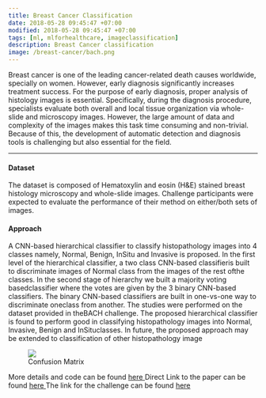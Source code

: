 ```yaml
---
title: Breast Cancer Classification 
date: 2018-05-28 09:45:47 +07:00
modified: 2018-05-28 09:45:47 +07:00
tags: [ml, mlforhealthcare, imageclassification]
description: Breast Cancer classification
image: /breast-cancer/bach.png
---
```


Breast cancer is one of the leading cancer-related death causes worldwide, specially on women. However, early diagnosis significantly increases treatment success. For the purpose of early diagnosis, proper analysis of histology images is essential. Specifically, during the diagnosis procedure, specialists evaluate both overall and local tissue organization via whole-slide and microscopy images. However, the large amount of data and complexity of the images makes this task time consuming and non-trivial. Because of this, the development of automatic detection and diagnosis tools is challenging but also essential for the field.

<hr>

#### Dataset

The dataset is composed of Hematoxylin and eosin (H&E) stained breast histology microscopy and whole-slide images. Challenge participants were expected to evaluate the performance of their method on either/both sets of images.

#### Approach
 A CNN-based hierarchical classifier to classify histopathology images  into  4  classes  namely,  Normal,  Benign,  InSitu  and  Invasive  is  proposed.
 In the first level of the hierarchical classifier, a two class CNN-based classifieris built to discriminate images of Normal class from the images of the rest ofthe classes. In the second stage of hierarchy we built a majority voting basedclassifier where the votes are given by the 3 binary CNN-based classifiers. The binary  CNN-based  classifiers  are  built  in  one-vs-one  way  to  discriminate  oneclass from another. The studies were performed on the dataset provided in theBACH challenge. The proposed hierarchical classifier is found to perform good in classifying histopathology images into Normal, Invasive, Benign and InSituclasses. In future, the proposed approach may be extended to classification of other histopathology image
<figure>
<img src="{{ site.imgsrc.bach }}">
<figcaption>Confusion Matrix </figcaption>
</figure>

More details and code can be found <a href = "https://github.com/nidran/bach">here </a>
Direct Link to the paper can be found <a href ="https://github.com/nidran/bach/blob/master/bach_paper2_NIPS%20(3).pdf "> here </a>The link for the challenge can be found <a href ="https://iciar2018-challenge.grand-challenge.org"> here</a>



